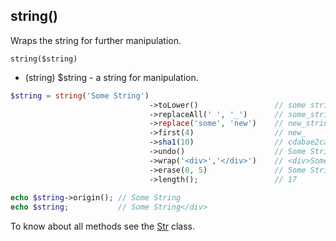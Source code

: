 ## string()
Wraps the string for further manipulation.

```string($string)```
- (string) $string - a string for manipulation.

```php
$string = string('Some String')
                               ->toLower()                 // some string
                               ->replaceAll(' ', '_')      // some_string
                               ->replace('some', 'new')    // new_string
                               ->first(4)                  // new_
                               ->sha1(10)                  // cdabae2ca0
                               ->undo()                    // Some String
                               ->wrap('<div>','</div>')    // <div>Some String</div>
                               ->erase(0, 5)               // Some String</div>
                               ->length();                 // 17
							
echo $string->origin(); // Some String
echo $string;           // Some String</div>
```
To know about all methods see the [Str](https://github.com/sergant210/modHelpers/blob/master/core/components/modhelpers/classes/Str.php) class.
